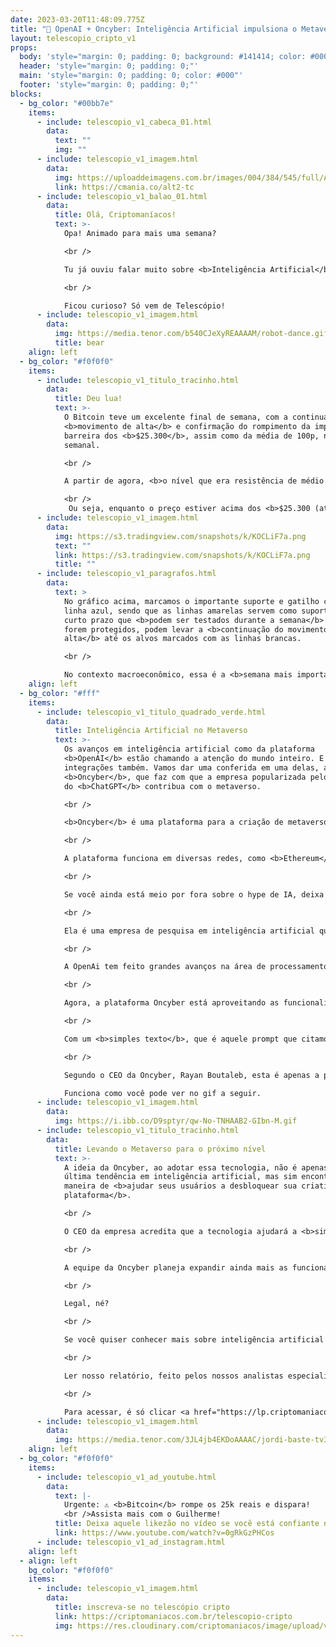 ```yaml
---
date: 2023-03-20T11:48:09.775Z
title: "🤖 OpenAI + Oncyber: Inteligência Artificial impulsiona o Metaverso! 🤖"
layout: telescopio_cripto_v1
props:
  body: 'style="margin: 0; padding: 0; background: #141414; color: #000"'
  header: 'style="margin: 0; padding: 0;"'
  main: 'style="margin: 0; padding: 0; color: #000"'
  footer: 'style="margin: 0; padding: 0;"'
blocks:
  - bg_color: "#00bb7e"
    items:
      - include: telescopio_v1_cabeca_01.html
        data:
          text: ""
          img: ""
      - include: telescopio_v1_imagem.html
        data:
          img: https://uploaddeimagens.com.br/images/004/384/545/full/Altseason_Newsletter_final.png?1678449695
          link: https://cmania.co/alt2-tc
      - include: telescopio_v1_balao_01.html
        data:
          title: Olá, Criptomaníacos!
          text: >-
            Opa! Animado para mais uma semana?

            <br /> 

            Tu já ouviu falar muito sobre <b>Inteligência Artificial</b>, mas hoje eu trago algo que deve ser novo para você: o uso de IA em <b>Metaversos</b>.

            <br /> 

            Ficou curioso? Só vem de Telescópio!
      - include: telescopio_v1_imagem.html
        data:
          img: https://media.tenor.com/b540CJeXyREAAAAM/robot-dance.gif
          title: bear
    align: left
  - bg_color: "#f0f0f0"
    items:
      - include: telescopio_v1_titulo_tracinho.html
        data:
          title: Deu lua!
          text: >-
            O Bitcoin teve um excelente final de semana, com a continuação do
            <b>movimento de alta</b> e confirmação do rompimento da importante
            barreira dos <b>$25.300</b>, assim como da média de 100p, no
            semanal. 

            <br /> 

            A partir de agora, <b>o nível que era resistência de médio prazo vai servir como suporte</b>. Também podemos considerar essa região como um gatilho para sinalizar o início de um <b>processo de correção mais acentuado</b>.

            <br /> 
             Ou seja, enquanto o preço estiver acima dos <b>$25.300 (até $25.000)</b>, não esperamos por uma correção expressiva e é mais provável que o preço <b>continue subindo</b>, mesmo que sem correções, até os alvos marcados com linhas brancas.
      - include: telescopio_v1_imagem.html
        data:
          img: https://s3.tradingview.com/snapshots/k/KOCLiF7a.png
          text: ""
          link: https://s3.tradingview.com/snapshots/k/KOCLiF7a.png
          title: ""
      - include: telescopio_v1_paragrafos.html
        data:
          text: >
            No gráfico acima, marcamos o importante suporte e gatilho com a
            linha azul, sendo que as linhas amarelas servem como suportes do
            curto prazo que <b>podem ser testados durante a semana</b> e, se
            forem protegidos, podem levar a <b>continuação do movimento de
            alta</b> até os alvos marcados com as linhas brancas.

            <br /> 

            No contexto macroeconômico, essa é a <b>semana mais importante de março</b>, com os investidores à espera da decisão de juros na quarta-feira, onde <b>o mercado espera um aumento de 0.25bps</b>. Se os dados vierem abaixo ou em linha com a expectativa dos investidores, podemos ter <b>mais altas entre as criptomoedas</b>. 
    align: left
  - bg_color: "#fff"
    items:
      - include: telescopio_v1_titulo_quadrado_verde.html
        data:
          title: Inteligência Artificial no Metaverso
          text: >-
            Os avanços em inteligência artificial como da plataforma
            <b>OpenAI</b> estão chamando a atenção do mundo inteiro. E suas
            integrações também. Vamos dar uma conferida em uma delas, a
            <b>Oncyber</b>, que faz com que a empresa popularizada pelo serviço
            do <b>ChatGPT</b> contribua com o metaverso.

            <br />

            <b>Oncyber</b> é uma plataforma para a criação de metaversos que permite exibir seus <b>NFTs</b> em experiências 3D totalmente inovadoras. O serviço alega ser a maneira mais fácil para artistas e colecionadores mostrarem seus ativos digitais (NFTs) em experiências <b>totalmente imersivas</b> (3D/VR), gratuitamente. 

            <br />

            A plataforma funciona em diversas redes, como <b>Ethereum</b> e <b>Solana</b> e não possui várias coleções de NFTs à venda. A empresa preferiu construir <b>infraestrutura</b> para que os seus usuários pudessem criar seus ambientes próprios.

            <br />

            Se você ainda está meio por fora sobre o hype de IA, deixa eu te apresentar a OpenAI…

            <br />

            Ela é uma empresa de pesquisa em inteligência artificial que tem como objetivo desenvolver e promover tecnologias amigáveis de IA que possam ser amplamente <b>utilizadas para beneficiar a humanidade</b>. 

            <br />

            A OpenAi tem feito grandes avanços na área de processamento de <b>linguagem natural</b> com seu modelo GPT (Generative Pretrained Transformer), que é capaz de <b>gerar texto coerente e relevante a partir de um comando do usuário</b>, que chamamos de prompt.

            <br />

            Agora, a plataforma Oncyber está aproveitando as funcionalidades da OpenAi para levar a <b>personalização de ambientes 3D</b> para o próximo nível. A novidade se chama <b>Magic Composer</b>, uma ferramenta alimentada pelo modelo GPT-3.5 da OpenAI que permite aos usuários customizar seus espaços virtuais por meio de comandos de texto. 

            <br />

            Com um <b>simples texto</b>, que é aquele prompt que citamos, o Magic Composer pode <b>alterar o céu, inserir obras de arte NFT que estão em sua carteira cripto em seu mundo virtual, mudar a aparência de quadros e muito mais</b>. 

            <br />

            Segundo o CEO da Oncyber, Rayan Boutaleb, esta é apenas a primeira versão da ferramenta, que já está sendo testada por um grupo seleto de usuários e será lançada em breve para todos.<br />

            Funciona como você pode ver no gif a seguir.
      - include: telescopio_v1_imagem.html
        data:
          img: https://i.ibb.co/D9sptyr/qw-No-TNHAAB2-GIbn-M.gif
      - include: telescopio_v1_titulo_tracinho.html
        data:
          title: Levando o Metaverso para o próximo nível
          text: >-
            A ideia da Oncyber, ao adotar essa tecnologia, não é apenas seguir a
            última tendência em inteligência artificial, mas sim encontrar uma
            maneira de <b>ajudar seus usuários a desbloquear sua criatividade na
            plataforma</b>. 

            <br /> 

            O CEO da empresa acredita que a tecnologia ajudará a <b>simplificar</b> o processo de personalização de ambientes e garantirá uma experiência ainda mais agradável para quem entrar nos mundos virtuais.

            <br /> 

            A equipe da Oncyber planeja expandir ainda mais as funcionalidades de inteligência artificial da plataforma permitindo que os usuários criem ambientes mais complexos e com ainda mais personalidade. Cada usuário poderá ter o <b>seu mundo, com seus NFTs e sua cara</b>. 

            <br /> 

            Legal, né?

            <br /> 

            Se você quiser conhecer mais sobre inteligência artificial e o setor blockchain, você pode ler o relatório que fizemos com o tema: <b>“5 criptomoedas de Inteligência Artificial para entrar no seu radar”</b>.

            <br /> 

            Ler nosso relatório, feito pelos nossos analistas especializados em cripto, é uma ótima forma de se atualizar e <b>saber mais sobre a junção de IA com o mercado de ativos digitais</b>.

            <br /> 

            Para acessar, é só clicar <a href="https://lp.criptomaniacos.io/5-criptos-de-inteligencia-artificial/" target="_blank">aqui</a>!
      - include: telescopio_v1_imagem.html
        data:
          img: https://media.tenor.com/3JL4jb4EKDoAAAAC/jordi-baste-tv3.gif
    align: left
  - bg_color: "#f0f0f0"
    items:
      - include: telescopio_v1_ad_youtube.html
        data:
          text: |-
            Urgente: ⚠️ <b>Bitcoin</b> rompe os 25k reais e dispara!
            <br />Assista mais com o Guilherme!
          title: Deixa aquele likezão no vídeo se você está confiante no BTC!
          link: https://www.youtube.com/watch?v=0gRkGzPHCos
      - include: telescopio_v1_ad_instagram.html
    align: left
  - align: left
    bg_color: "#f0f0f0"
    items:
      - include: telescopio_v1_imagem.html
        data:
          title: inscreva-se no telescópio cripto
          link: https://criptomaniacos.com.br/telescopio-cripto
          img: https://res.cloudinary.com/criptomaniacos/image/upload/v1662133224/telescopio/inscreva-se-telescopio.png
---
```

